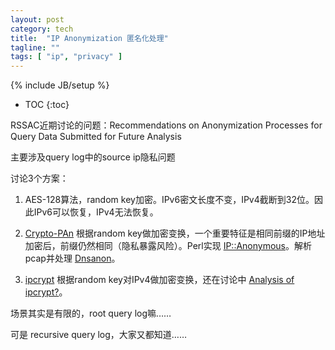 ```yaml
---
layout: post
category: tech
title:  "IP Anonymization 匿名化处理"
tagline: ""
tags: [ "ip", "privacy" ] 
---
```

{% include JB/setup %}

* TOC
{:toc}

RSSAC近期讨论的问题：Recommendations on Anonymization Processes for Query Data Submitted for Future Analysis

主要涉及query log中的source ip隐私问题

讨论3个方案：

1) AES-128算法，random key加密。IPv6密文长度不变，IPv4截断到32位。因此IPv6可以恢复，IPv4无法恢复。

2) [Crypto-PAn](https://www.cc.gatech.edu/computing/Telecomm/projects/cryptopan/) 根据random key做加密变换，一个重要特征是相同前缀的IP地址加密后，前缀仍然相同（隐私暴露风险）。Perl实现 [IP::Anonymous](http://search.cpan.org/dist/IP-Anonymous/lib/IP/Anonymous.pm)。解析pcap并处理 [Dnsanon](https://ant.isi.edu/software/dnsanon/)。

3) [ipcrypt](https://github.com/veorq/ipcrypt) 根据random key对IPv4做加密变换，还在讨论中 [Analysis of ipcrypt?](https://www.ietf.org/mail-archive/web/cfrg/current/msg09494.html)。

场景其实是有限的，root query log嘛……

可是 recursive query log，大家又都知道……
